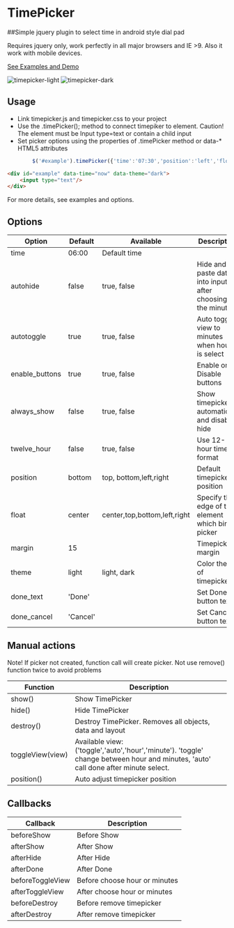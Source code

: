 # TimePicker

##Simple jquery plugin to select time in android style dial pad

Requires jquery only, work perfectly in all major browsers and IE >9. Also it work with mobile devices.

[See Examples and Demo](http://kachurun.github.io/timepicker/)

![timepicker-light](https://kachurun.github.io/timepicker/assets/light.png) ![timepicker-dark](https://kachurun.github.io/timepicker/assets/dark.png)

## Usage

*   Link timepicker.js and timepicker.css to your project
*   Use the .timePicker(); method to connect timepiker to element. Caution! The element must be Input type=text or contain a child input
*   Set picker options using the properties of .timePicker method or data-* HTML5 attributes

```javascript
        $('#example').timePicker({'time':'07:30','position':'left','float':'bottom','autohide':true});
```

```html
<div id="example" data-time="now" data-theme="dark"> 
    <input type="text"/>
</div>    
```

For more details, see examples and options.


## Options

| Option | Default | Available | Description |
| --- | --- | --- | --- |
| time | 06:00 | Default time | |
| autohide | false | true, false | Hide and paste data into input after choosing the minutes |
| autotoggle | true | true, false | Auto toggle view to minutes when hour is select |
| enable_buttons | true | true, false | Enable or Disable buttons |
| always_show | false | true, false | Show timepicker automaticaly and disable hide |
| twelve_hour | false | true, false | Use 12-hour time format |
| position | bottom | top, bottom,left,right | Default timepicker position |
| float | center | center,top,bottom,left,right | Specify the edge of the element which bind picker |
| margin | 15 | | Timepicker margin |
| theme | light | light, dark | Color theme of timepicker |
| done_text | 'Done' | | Set Done button text |
| done_cancel | 'Cancel' | | Set Cancel button text |

## Manual actions

Note! If picker not created, function call will create picker. Not use remove() function twice to avoid problems

| Function | Description |
| --- | --- |
| show() | Show TimePicker |
| hide() | Hide TimePicker |
| destroy() | Destroy TimePicker. Removes all objects, data and layout |
| toggleView(view) | Available view: ('toggle','auto','hour','minute'). 'toggle' change between hour and minutes, 'auto' call done after minute select. |
| position() | Auto adjust timepicker position |

## Callbacks

| Callback | Description |
| --- | --- |
| beforeShow | Before Show |
| afterShow | After Show |
| afterHide | After Hide |
| afterDone | After Done |
| beforeToggleView | Before choose hour or minutes |
| afterToggleView | After choose hour or minutes |
| beforeDestroy | Before remove timepicker |
| afterDestroy | After remove timepicker |
